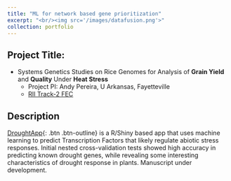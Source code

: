 ```yaml
---
title: "ML for network based gene prioritization"
excerpt: "<br/><img src='/images/datafusion.png'>"
collection: portfolio
---
```


## Project Title:
* Systems Genetics Studies on Rice Genomes for Analysis of **Grain Yield** and **Quality** Under **Heat Stress**
  * Project PI: Andy Pereira, U Arkansas, Fayetteville
  * [RII Track-2 FEC](https://www.nsf.gov/awardsearch/showAward?AWD_ID=1826836&HistoricalAwards=false)


## Description
[DroughtApp](http://rrn.uark.edu/shiny/apps/rrn/){: .btn .btn-outline} is a R/Shiny based app that uses machine learning to predict Transcription Factors that likely regulate abiotic stress responses. Initial nested cross-validation tests showed high accuracy in predicting known drought genes, while revealing some interesting characteristics of drought response in plants. Manuscript under development.
    	
 


